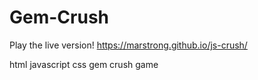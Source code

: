 # Gem-Crush

Play the live version!
https://marstrong.github.io/js-crush/

html javascript css gem crush game
